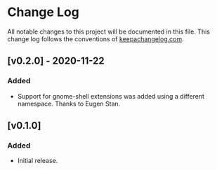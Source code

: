 # Change Log
All notable changes to this project will be documented in this file. This change log follows the conventions of [keepachangelog.com](http://keepachangelog.com/).

## [v0.2.0] - 2020-11-22
### Added
- Support for gnome-shell extensions was added using a different namespace.
  Thanks to Eugen Stan.

## [v0.1.0]
### Added
- Initial release.
